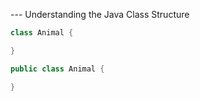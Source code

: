 --- Understanding the Java Class Structure

```cpp
class Animal {

}
```

```java
public class Animal {

}
```